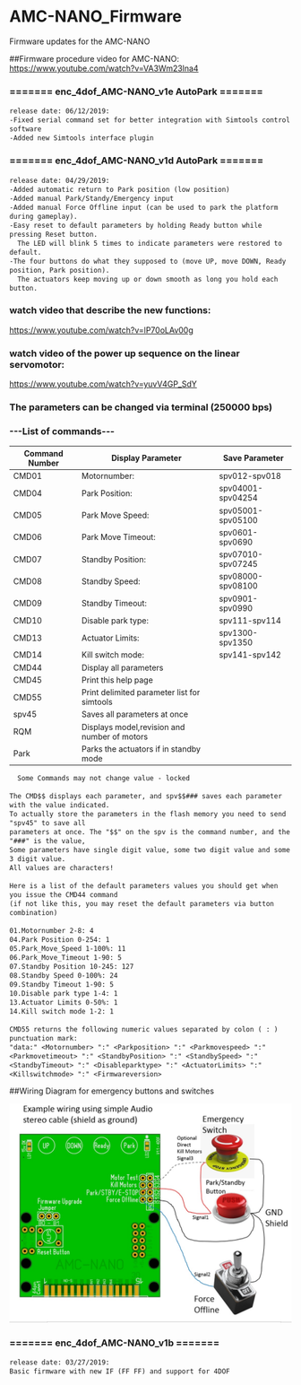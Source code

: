 # AMC-NANO_Firmware
Firmware updates for the AMC-NANO

##Firmware procedure video for AMC-NANO:
https://www.youtube.com/watch?v=VA3Wm23lna4

### ======= enc_4dof_AMC-NANO_v1e AutoPark =======
```
release date: 06/12/2019: 
-Fixed serial command set for better integration with Simtools control software
-Added new Simtools interface plugin
```

### ======= enc_4dof_AMC-NANO_v1d AutoPark =======
```
release date: 04/29/2019: 
-Added automatic return to Park position (low position)
-Added manual Park/Standy/Emergency input
-Added manual Force Offline input (can be used to park the platform during gameplay).
-Easy reset to default parameters by holding Ready button while pressing Reset button.
  The LED will blink 5 times to indicate parameters were restored to default.
-The four buttons do what they supposed to (move UP, move DOWN, Ready position, Park position).
  The actuators keep moving up or down smooth as long you hold each button.
```

### watch video that describe the new functions:
https://www.youtube.com/watch?v=lP70oLAv00g

### watch video of the power up sequence on the linear servomotor:
https://www.youtube.com/watch?v=yuvV4GP_SdY

### The parameters can be changed via terminal (250000 bps)

### ---List of commands---

Command Number | Display Parameter | Save Parameter
------------| ------------ | -------------
CMD01 |Motornumber: | spv012-spv018
CMD04 |Park Position: | spv04001-spv04254
CMD05 |Park Move Speed: | spv05001-spv05100
CMD06 |Park Move Timeout: | spv0601-spv0690
CMD07 |Standby Position: | spv07010-spv07245
CMD08 |Standby Speed: | spv08000-spv08100
CMD09 |Standby Timeout: | spv0901-spv0990
CMD10 |Disable park type: | spv111-spv114
CMD13 |Actuator Limits: | spv1300-spv1350
CMD14 |Kill switch mode: | spv141-spv142
CMD44 |Display all parameters 
CMD45 |Print this help page 
CMD55 |Print delimited parameter list for simtools
spv45 |Saves all parameters at once
RQM |  Displays model,revision and number of motors
Park | Parks the actuators if in standby mode

```
  Some Commands may not change value - locked

The CMD$$ displays each parameter, and spv$$### saves each parameter with the value indicated. 
To actually store the parameters in the flash memory you need to send "spv45" to save all 
parameters at once. The "$$" on the spv is the command number, and the "###" is the value, 
Some parameters have single digit value, some two digit value and some 3 digit value. 
All values are characters!

Here is a list of the default parameters values you should get when you issue the CMD44 command
(if not like this, you may reset the default parameters via button combination)

01.Motornumber 2-8: 4
04.Park Position 0-254: 1
05.Park_Move_Speed 1-100%: 11
06.Park_Move_Timeout 1-90: 5
07.Standby Position 10-245: 127
08.Standby Speed 0-100%: 24
09.Standby Timeout 1-90: 5
10.Disable park type 1-4: 1
13.Actuator Limits 0-50%: 1
14.Kill switch mode 1-2: 1

CMD55 returns the following numeric values separated by colon ( : ) punctuation mark:
"data:" <Motornumber> ":" <Parkposition> ":" <Parkmovespeed> ":" <Parkmovetimeout> ":" <StandbyPosition> ":" <StandbySpeed> ":"<StandbyTimeout> ":" <Disableparktype> ":" <ActuatorLimits> ":" <Killswitchmode> ":" <Firmwareversion>

```

##Wiring Diagram for emergency buttons and switches

![Alt Text](https://github.com/tronicgr/AMC-NANO_Firmware/blob/master/AMC-NANO%20park-standby-emergency-force-offline%20diagram.jpg)


### ======= enc_4dof_AMC-NANO_v1b =======
```
release date: 03/27/2019: 
Basic firmware with new IF (FF FF) and support for 4DOF
```


